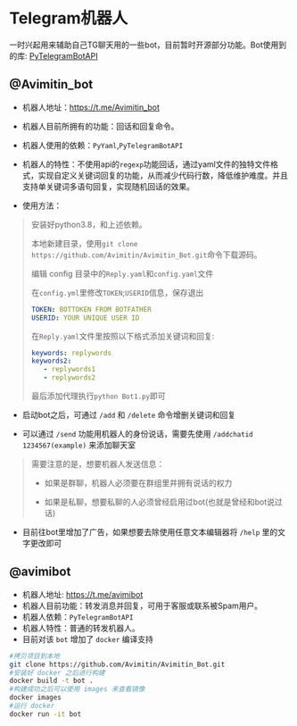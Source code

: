 # Telegram机器人

一时兴起用来辅助自己TG聊天用的一些bot，目前暂时开源部分功能。Bot使用到的库: [PyTelegramBotAPI](https://github.com/eternnoir/pyTelegramBotAPI)

## @Avimitin_bot

- 机器人地址：<https://t.me/Avimitin_bot>

- 机器人目前所拥有的功能：回话和回复命令。
- 机器人使用的依赖：`PyYaml`,`PyTelegramBotAPI`
- 机器人的特性：不使用api的`regexp`功能回话，通过yaml文件的独特文件格式，实现自定义关键词回复的功能，从而减少代码行数，降低维护难度。并且支持单关键词多语句回复，实现随机回话的效果。

- 使用方法：

> 安装好python3.8，和上述依赖。
>
> 本地新建目录，使用`git clone https://github.com/Avimitin/Avimitin_Bot.git`命令下载源码。
>
> 编辑 config 目录中的`Reply.yaml`和`config.yaml`文件
>
> 在`config.yml`里修改`TOKEN`;`USERID`信息，保存退出
>
>```yaml
>TOKEN: BOTTOKEN FROM BOTFATHER
>USERID: YOUR UNIQUE USER ID
>```
>
> 在`Reply.yaml`文件里按照以下格式添加关键词和回复:
>
> ```yaml
> keywords: replywords
> keywords2:
>    - replywords1
>    - replywords2
> ```
>
> 最后添加代理执行`python Bot1.py`即可

- 启动bot之后，可通过 `/add` 和 `/delete` 命令增删关键词和回复

- 可以通过 `/send` 功能用机器人的身份说话，需要先使用 `/addchatid 1234567(example)` 来添加聊天室

> 需要注意的是，想要机器人发送信息：
>
> - 如果是群聊，机器人必须要在群组里并拥有说话的权力
>
> - 如果是私聊，想要私聊的人必须曾经启用过bot(也就是曾经和bot说过话)

- 目前往bot里增加了广告，如果想要去除使用任意文本编辑器将 `/help` 里的文字更改即可

## @avimibot

- 机器人地址: <https://t.me/avimibot>
- 机器人目前功能：转发消息并回复，可用于客服或联系被Spam用户。
- 机器人依赖：`PyTelegramBotAPI`
- 机器人特性：普通的转发机器人。
- 目前对该 `bot` 增加了 `docker` 编译支持

```bash
#拷贝项目到本地
git clone https://github.com/Avimitin/Avimitin_Bot.git
#安装好 docker 之后进行构建
docker build -t bot .
#构建成功之后可以使用 images 来查看镜像
docker images
#运行 docker
docker run -it bot
```
